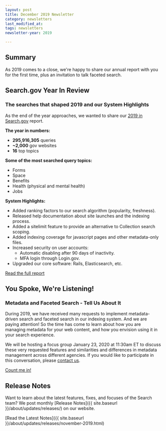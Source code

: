 ```yaml
---
layout: post
title: December 2019 Newsletter
category: newsletters
last_modified_at: 
tags: newsletters
newsletter-year: 2019

---
```


## Summary

As 2019 comes to a close, we're happy to share our annual report with you for the first time, plus an invitation to talk faceted search.

## Search.gov Year In Review

### The searches that shaped 2019 and our System Highlights

As the end of the year approaches, we wanted to share our <a href="https://search.gov/blog/2019-annual-review.html">2019 in Search.gov</a> report.

**The year in numbers:**

* **295,916,305** queries
* **~2,000** gov websites
* **16** top topics

**Some of the most searched query topics:**

- Forms
- Space
- Benefits
- Health (physical and mental health)
- Jobs

**System Highlights:**

- Added ranking factors to our search algorithm (popularity, freshness).
- Released help documentation about site launches and the indexing process.
- Added a sitelimit feature to provide an alternative to Collection search scoping.
- Added indexing coverage for javascript pages and other metadata-only files.
- Increased security on user accounts:
  - Automatic disabling after 90 days of inactivity.
  - MFA login through Login.gov.
- Upgraded our core software: Rails, Elasticsearch, etc.

<a href="https://search.gov/blog/2019-annual-review.html">Read the full report</a>

## You Spoke, We're Listening!

### Metadata and Faceted Search - Tell Us About It

During 2019, we have received many requests to implement metadata-driven search and faceted search in our indexing system. And we are paying attention! So the time has come to learn about how you are managing metadata for your web content, and how you envision using it in your search experience.

We will be hosting a focus group January 23, 2020 at 11:30am ET to discuss these very requested features and similarities and differences in metadata management across different agencies. If you would like to participate in this conversation, please <a href="mailto:search@gsa.gov">contact us</a>.

<a href="mailto:search@gsa.gov" target="_blank">Count me in!</a>

## Release Notes

Want to learn about the latest features, fixes, and focuses of the Search team? We post monthly [Release Notes]({{ site.baseurl }}/about/updates/releases/) on our website.

[Read the Latest Notes]({{ site.baseurl }}/about/updates/releases/november-2019.html)